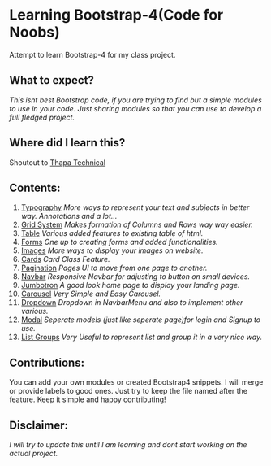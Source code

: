 # Learning Bootstrap-4(Code for Noobs)
Attempt to learn Bootstrap-4 for my class project.

## What to expect?
_This isnt best Bootstrap code, if you are trying to find but a simple modules to use in your code._
_Just sharing modules so that you can use to develop a full fledged project._

## Where did I learn this?
Shoutout to [Thapa Technical](https://www.youtube.com/channel/UCwfaAHy4zQUb2APNOGXUCCA)

## Contents:
1. [Typography](https://github.com/NirmitSawant/LearningBootstrap4/blob/master/typography.html)
_More ways to represent your text and subjects in better way. Annotations and a lot..._
2. [Grid System](https://github.com/NirmitSawant/LearningBootstrap4/blob/master/gridsys.html)
_Makes formation of Columns and Rows way way easier._
3. [Table](https://github.com/NirmitSawant/LearningBootstrap4/blob/master/table.html)
_Various added features to existing table of html._
4. [Forms](https://github.com/NirmitSawant/LearningBootstrap4/blob/master/forms.html)
_One up to creating forms and added functionalities._
5. [Images](https://github.com/NirmitSawant/LearningBootstrap4/blob/master/images.html)
_More ways to display your images on website._
6. [Cards](https://github.com/NirmitSawant/LearningBootstrap4/blob/master/cards.html)
_Card Class Feature._
7. [Pagination](https://github.com/NirmitSawant/LearningBootstrap4/blob/master/pagination.html)
_Pages UI to move from one page to another._
8. [Navbar](https://github.com/NirmitSawant/LearningBootstrap4/blob/master/responsivenavbar.html)
_Responsive Navbar for adjusting to button on small devices._
9. [Jumbotron](https://github.com/NirmitSawant/LearningBootstrap4/blob/master/jumotron.html)
_A good look home page to display your landing page._
10. [Carousel](https://github.com/NirmitSawant/Bootstrap4Practise/blob/master/carousel.html)
_Very Simple and Easy Carousel._
11. [Dropdown](https://github.com/NirmitSawant/Bootstrap4Practise/blob/master/dropdown.html)
_Dropdown in NavbarMenu and also to implement other various._
12. [Modal](https://github.com/NirmitSawant/Bootstrap4Practise/blob/master/modal.html)
_Seperate models (just like seperate page)for login and Signup to use._
13. [List Groups]()
_Very Useful to represent list and group it in a very nice way._

## Contributions:
You can add your own modules or created Bootstrap4 snippets. I will merge or provide labels to good ones. 
Just try to keep the file named after the feature. Keep it simple and happy contributing!

## Disclaimer:
_I will try to update this until I am learning and dont start working on the actual project._
